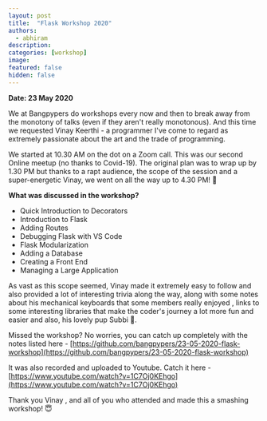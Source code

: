 ```yaml
---
layout: post
title:  "Flask Workshop 2020"
authors: 
  - abhiram
description: 
categories: [workshop]
image:
featured: false
hidden: false
---
```


**Date: 23 May 2020**

We at Bangpypers do workshops every now and then to break away from the monotony of talks (even if they aren't really monotonous). And this time we requested Vinay Keerthi - a programmer I've come to regard as extremely passionate about the art and the trade of programming. 

We started at 10.30 AM on the dot on a Zoom call. This was our second Online meetup (no thanks to Covid-19). The original plan was to wrap up by 1.30 PM but thanks to a rapt audience, the scope of the session and a super-energetic Vinay, we went on all the way up to 4.30 PM! 🙂

**What was discussed in the workshop?**

- Quick Introduction to Decorators
- Introduction to Flask
- Adding Routes
- Debugging Flask with VS Code
- Flask Modularization
- Adding a Database
- Creating a Front End
- Managing a Large Application

As vast as this scope seemed, Vinay made it extremely easy to follow and also provided a lot of interesting trivia along the way, along with some notes about his mechanical keyboards that some members really enjoyed , links to some interesting libraries that make the coder's journey a lot more fun and easier and also, his lovely pup Subbi 🙂. 

Missed the workshop? No worries, you can catch up completely with the notes listed here - [https://github.com/bangpypers/23-05-2020-flask-workshop](https://github.com/bangpypers/23-05-2020-flask-workshop)

It was also recorded and uploaded to Youtube. Catch it here - [https://www.youtube.com/watch?v=1C7Oj0KEhgo](https://www.youtube.com/watch?v=1C7Oj0KEhgo)

Thank you Vinay , and all of you who attended and made this a smashing workshop! 😇
